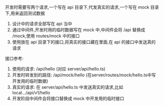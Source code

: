 开发时需要写两个请求,一个写在 api 目录下,代发真实的请求,一个写在 mock 目录下,用来返回测试数据

1. 设计中的请求全部写在 api 当中
2. 通过中间件,开发时用的临时数据写在 mock 中,中间件会将 /api 替换成 /mock,使用 routes/mock 中的接口
3. 使用放在 api 目录下的接口,将真实的接口藏在里面,在 api 的接口中发送真的请求

接口参考:
1. 使用的请求: /api/hello   (对应 server/api/hello.ts)
2. 开发时转发到的路径: /api/mock/hello  (在server/routes/mock/hello.ts中写开发用的临时数据)
3. 真实的请求: 在 server/api/hello.ts 中发送真实的请求,比如 local.../api/v1/hello
4. 开发阶段中间件会将接口替换成 mock 中开发用的临时接口
